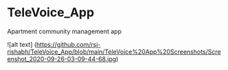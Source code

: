 # TeleVoice_App
Apartment community management app

![alt text] (https://github.com/rsj-rishabh/TeleVoice_App/blob/main/TeleVoice%20App%20Screenshots/Screenshot_2020-09-26-03-09-44-68.jpg)
